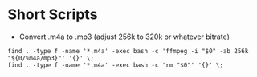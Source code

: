 # Short Scripts

- Convert .m4a to .mp3 (adjust 256k to 320k or whatever bitrate)

```
find . -type f -name '*.m4a' -exec bash -c 'ffmpeg -i "$0" -ab 256k "${0/%m4a/mp3}"' '{}' \; 
find . -type f -name '*.m4a' -exec bash -c 'rm "$0"' '{}' \;
```
